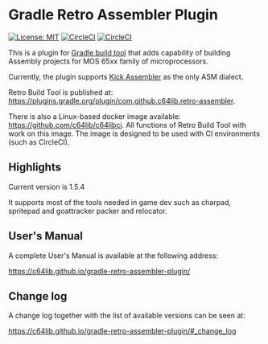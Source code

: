 # Gradle Retro Assembler Plugin

[![License: MIT](https://img.shields.io/badge/License-MIT-yellow.svg)](https://opensource.org/licenses/MIT) 
[![CircleCI](https://circleci.com/gh/c64lib/gradle-retro-assembler-plugin/tree/master.svg?style=shield)](https://circleci.com/gh/c64lib/gradle-retro-assembler-plugin/tree/master)
[![CircleCI](https://circleci.com/gh/c64lib/gradle-retro-assembler-plugin/tree/develop.svg?style=shield)](https://circleci.com/gh/c64lib/gradle-retro-assembler-plugin/tree/develop)

This is a plugin for [Gradle build tool](https://gradle.org/) that adds capability of building Assembly projects for MOS 65xx family of microprocessors.

Currently, the plugin supports [Kick Assembler](http://theweb.dk/KickAssembler/Main.html#frontpage) as the only ASM dialect.

Retro Build Tool is published at: https://plugins.gradle.org/plugin/com.github.c64lib.retro-assembler.

There is also a Linux-based docker image available: https://github.com/c64lib/c64libci. All functions of Retro Build Tool with work on this image. The image is designed to be used with CI environments (such as CircleCI).

## Highlights

Current version is 1.5.4

It supports most of the tools needed in game dev such as charpad, spritepad and goattracker packer and relocator.

## User's Manual

A complete User's Manual is available at the following address:

https://c64lib.github.io/gradle-retro-assembler-plugin/

## Change log

A change log together with the list of available versions can be seen at:

https://c64lib.github.io/gradle-retro-assembler-plugin/#_change_log
